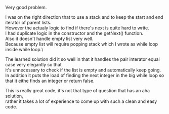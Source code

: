 Very good problem.

I was on the right direction that to use a stack and to keep the start and end iterator of parent lists.\
However the actualy logic to find if there's next is quite hard to write.\
I had duplicate logic in the constructor and the getNext() function.\
Also it doesn't handle empty list very well.\
Because empty list will require popping stack which I wrote as while loop inside while loop.\

The learned solution did it so well in that it handles the pair interator equal case very elegantly so that\
it's unnecessary to check if the list is empty and automatically keep going.\
In addition it puts the load of finding the next integer in the big while loop so that it eithe finds an integer or return false.

This is really great code, it's not that type of question that has an aha solution, \
rather it takes a lot of experience to come up with such a clean and easy code.
